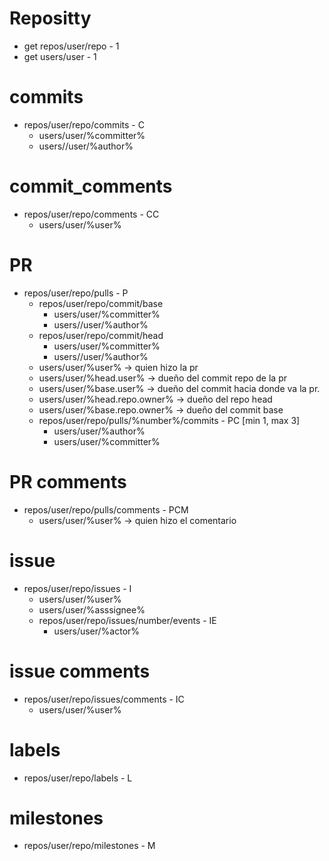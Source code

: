 # Repositty
- get repos/user/repo - 1
- get users/user - 1


# commits
-  repos/user/repo/commits - C
    -  users/user/%committer%
    -  users//user/%author%


# commit_comments
- repos/user/repo/comments - CC
    - users/user/%user%


# PR
- repos/user/repo/pulls - P
    - repos/user/repo/commit/base
        -  users/user/%committer%
        -  users//user/%author%
    - repos/user/repo/commit/head 
        -  users/user/%committer%
        -  users//user/%author%
    - users/user/%user% -> quien hizo la pr
    - users/user/%head.user% -> dueño del commit repo de la pr
    - users/user/%base.user% -> dueño del commit hacia donde va la pr.
    - users/user/%head.repo.owner% -> dueño del repo head
    - users/user/%base.repo.owner% -> dueño del commit base 
    - repos/user/repo/pulls/%number%/commits - PC [min 1, max 3]
        - users/user/%author%
        - users/user/%committer%


# PR comments
- repos/user/repo/pulls/comments - PCM
    - users/user/%user% -> quien hizo el comentario


# issue
- repos/user/repo/issues - I
    - users/user/%user%
    - users/user/%asssignee%
    - repos/user/repo/issues/number/events - IE
        - users/user/%actor%


# issue comments
- repos/user/repo/issues/comments - IC
    - users/user/%user%


# labels
- repos/user/repo/labels - L


# milestones
- repos/user/repo/milestones - M